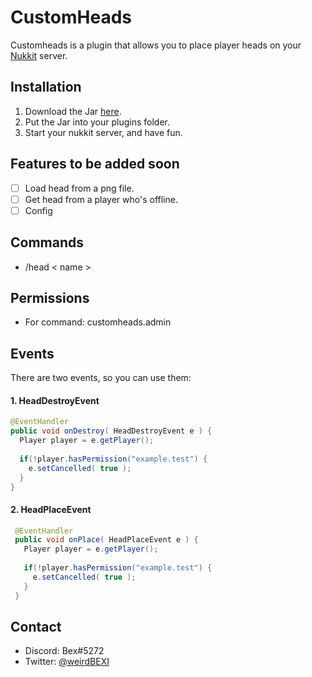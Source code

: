 # CustomHeads
Customheads is a plugin that allows you to place player heads on your [Nukkit](https://github.com/NukkitX/Nukkit) server.

## Installation
1. Download the Jar [here](https://nukkitx.com/resources/customheads.245/).
2. Put the Jar into your plugins folder.
3. Start your nukkit server, and have fun.

## Features to be added soon
- [ ] Load head from a png file.
- [ ] Get head from a player who's offline.
- [ ] Config

## Commands
- /head < name >

## Permissions
- For command: customheads.admin
  
## Events
There are two events, so you can use them:



#### 1. HeadDestroyEvent
```Java
@EventHandler
public void onDestroy( HeadDestroyEvent e ) {
  Player player = e.getPlayer();
  
  if(!player.hasPermission("example.test") {
    e.setCancelled( true );
  }
}
```


#### 2. HeadPlaceEvent
```Java
 @EventHandler
 public void onPlace( HeadPlaceEvent e ) {
   Player player = e.getPlayer();
  
   if(!player.hasPermission("example.test") {
     e.setCancelled( true );
   }
 }
```

## Contact
- Discord: Bex#5272
- Twitter: [@weirdBEXI](https://twitter.com/weirdBEXI?s=09)
